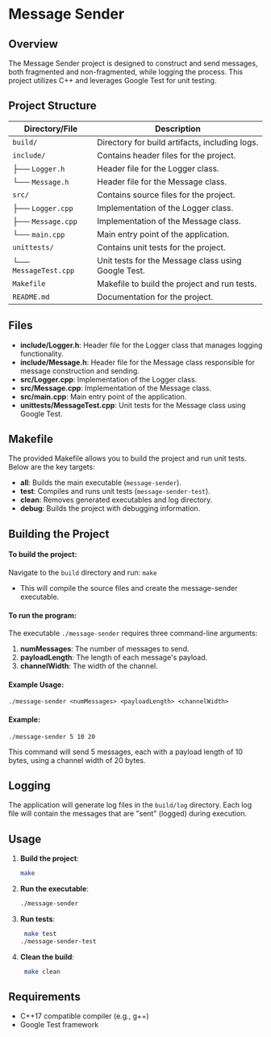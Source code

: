 # Message Sender

## Overview
The Message Sender project is designed to construct and send messages, both fragmented and non-fragmented, while logging the process. This project utilizes C++ and leverages Google Test for unit testing.

## Project Structure

| Directory/File       | Description                                         |
|----------------------|-----------------------------------------------------|
| `build/`             | Directory for build artifacts, including logs.     |
| `include/`           | Contains header files for the project.             |
| ├── `Logger.h`      | Header file for the Logger class.                  |
| └── `Message.h`     | Header file for the Message class.                 |
| `src/`              | Contains source files for the project.             |
| ├── `Logger.cpp`    | Implementation of the Logger class.                 |
| ├── `Message.cpp`   | Implementation of the Message class.                |
| └── `main.cpp`      | Main entry point of the application.                |
| `unittests/`        | Contains unit tests for the project.               |
| └── `MessageTest.cpp`| Unit tests for the Message class using Google Test.|
| `Makefile`          | Makefile to build the project and run tests.       |
| `README.md`         | Documentation for the project.                      |


## Files
- **include/Logger.h**: Header file for the Logger class that manages logging functionality.
- **include/Message.h**: Header file for the Message class responsible for message construction and sending.
- **src/Logger.cpp**: Implementation of the Logger class.
- **src/Message.cpp**: Implementation of the Message class.
- **src/main.cpp**: Main entry point of the application.
- **unittests/MessageTest.cpp**: Unit tests for the Message class using Google Test.

## Makefile
The provided Makefile allows you to build the project and run unit tests. Below are the key targets:

- **all**: Builds the main executable (`message-sender`).
- **test**: Compiles and runs unit tests (`message-sender-test`).
- **clean**: Removes generated executables and log directory.
- **debug**: Builds the project with debugging information.

## Building the Project
#### To build the project:
Navigate to the `build` directory and run: 
`make`

- This will compile the source files and create the message-sender executable.

#### To run the program:
The executable `./message-sender` requires three command-line arguments:

1. **numMessages**: The number of messages to send.
2. **payloadLength**: The length of each message's payload.
3. **channelWidth**: The width of the channel.

#### Example Usage:
`./message-sender <numMessages> <payloadLength> <channelWidth>`

#### Example:
`./message-sender 5 10 20`

This command will send 5 messages, each with a payload length of 10 bytes, using a channel width of 20 bytes. 

## Logging
The application will generate log files in the `build/log` directory. Each log file will contain the messages that are "sent" (logged) during execution.

## Usage
1. **Build the project**:
   ```bash
   make
2. **Run the executable**:
   ```bash
   ./message-sender

3. **Run tests**:
   ```bash
    make test
   ./message-sender-test

4. **Clean the build**:
   ```bash
    make clean

## Requirements
- C++17 compatible compiler (e.g., g++)
- Google Test framework
